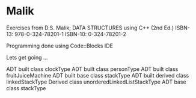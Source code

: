 # Malik

Exercises from D.S. Malik; DATA STRUCTURES using C++ (2nd Ed.)
ISBN-13: 978-0-324-78201-1
ISBN-10: 0-324-78201-2

Programming done using Code::Blocks IDE

Lets get going ...

ADT built class clockType
ADT built class personType 
ADT built class fruitJuiceMachine
ADT built base class stackType
ADT built derived class linkedStackType
Derived class unorderedLinkedListStackType
ADT base class stackType
